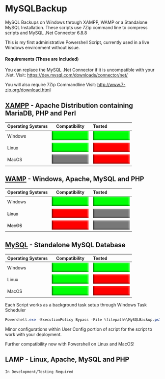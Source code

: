 # MySQLBackup
MySQL Backups on Windows through XAMPP, WAMP or a Standalone MySQL Installation.
These scripts use 7Zip command line to compress scripts and MySQL .Net Connector 6.8.8

This is my first administrative Powershell Script, currently used in a live Windows environment without issue.
#### Requirements (These are Included)
You can replace the MySQL .Net Connector if it is uncompatible with your .Net.
Visit: https://dev.mysql.com/downloads/connector/net/

You will also require 7Zip Commandline
Visit: http://www.7-zip.org/download.html

## [XAMPP](https://www.apachefriends.org/index.html) - Apache Distribution containing MariaDB, PHP and Perl 
| Operating Systems        | Compatibility |     Tested    |
| ------------------------ |:-------------:|:--------------|
| Windows                  |![compatible](https://github.com/evanlanester/MySQLBackup/blob/master/src/compatible.png "Yes")|![compatible](https://github.com/evanlanester/MySQLBackup/blob/master/src/compatible.png "Yes")|
| Linux                    |![compatible](https://github.com/evanlanester/MySQLBackup/blob/master/src/compatible.png "Yes")|![incompatible](https://github.com/evanlanester/MySQLBackup/blob/master/src/incompatible.png "No")|
| MacOS                    |![gray](https://github.com/evanlanester/MySQLBackup/blob/master/src/unsure.png "Unsure")|![incompatible](https://github.com/evanlanester/MySQLBackup/blob/master/src/incompatible.png "No")|

## [WAMP](http://www.wampserver.com/en/) - Windows, Apache, MySQL and PHP
| Operating Systems        | Compatibility |     Tested    |
| ------------------------ |:-------------:|:--------------|
| Windows                  |![compatible](https://github.com/evanlanester/MySQLBackup/blob/master/src/compatible.png "Yes")|![compatible](https://github.com/evanlanester/MySQLBackup/blob/master/src/compatible.png "Yes")|
| ~~Linux~~                |![incompatible](https://github.com/evanlanester/MySQLBackup/blob/master/src/incompatible.png "No")|![gray](https://github.com/evanlanester/MySQLBackup/blob/master/src/unsure.png "Not Possible")|
| ~~MacOS~~                |![incompatible](https://github.com/evanlanester/MySQLBackup/blob/master/src/incompatible.png "No")|![gray](https://github.com/evanlanester/MySQLBackup/blob/master/src/unsure.png "Not Possible")|

## [MySQL](https://www.mysql.com/) - Standalone MySQL Database
| Operating Systems        | Compatibility |     Tested    |
| ------------------------ |:-------------:|:--------------|
| Windows                  |![compatible](https://github.com/evanlanester/MySQLBackup/blob/master/src/compatible.png "Yes")|![compatible](https://github.com/evanlanester/MySQLBackup/blob/master/src/compatible.png "Yes")|
| Linux                    |![compatible](https://github.com/evanlanester/MySQLBackup/blob/master/src/compatible.png "Yes")|![incompatible](https://github.com/evanlanester/MySQLBackup/blob/master/src/incompatible.png "No")|
| MacOS                    |![compatible](https://github.com/evanlanester/MySQLBackup/blob/master/src/compatible.png "Yes")|![incompatible](https://github.com/evanlanester/MySQLBackup/blob/master/src/incompatible.png "No")|

Each Script works as a background task setup through Windows Task Scheduler
```Powershell
Powershell.exe -ExecutionPolicy Bypass -File %filepath%\MySQLBackup.ps1
```
Minor configurations within User Config portion of script for the script to work with your deployment.

Further compatibility now with Powershell on Linux and MacOS!

## LAMP - Linux, Apache, MySQL and PHP 
`In Development/Testing Required`
